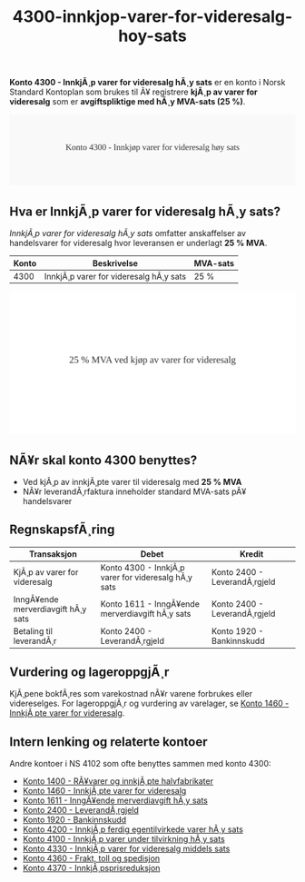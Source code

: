 ﻿---
title: "4300-innkjop-varer-for-videresalg-hoy-sats"
meta_title: "4300-innkjop-varer-for-videresalg-hoy-sats"
meta_description: '**Konto 4300 - InnkjÃ¸p varer for videresalg hÃ¸y sats** er en konto i Norsk Standard Kontoplan som brukes til Ã¥ registrere **kjÃ¸p av varer for videresalg** s...'
slug: 4300-innkjop-varer-for-videresalg-hoy-sats
type: blog
layout: pages/single
---

**Konto 4300 - InnkjÃ¸p varer for videresalg hÃ¸y sats** er en konto i Norsk Standard Kontoplan som brukes til Ã¥ registrere **kjÃ¸p av varer for videresalg** som er **avgiftspliktige med hÃ¸y MVA-sats (25 %)**.

![Illustrasjon av konto 4300 InnkjÃ¸p varer for videresalg hÃ¸y sats](4300-innkjop-varer-for-videresalg-hoy-sats-image.svg)

## Hva er InnkjÃ¸p varer for videresalg hÃ¸y sats?

*InnkjÃ¸p varer for videresalg hÃ¸y sats* omfatter anskaffelser av handelsvarer for videresalg hvor leveransen er underlagt **25 % MVA**.

| Konto | Beskrivelse                          | MVA-sats |
|-------|--------------------------------------|----------|
| 4300  | InnkjÃ¸p varer for videresalg hÃ¸y sats | 25 %     |

![HÃ¸y MVA for videresalg](4300-mva-hoy-sats-videresalg.svg)

## NÃ¥r skal konto 4300 benyttes?

* Ved kjÃ¸p av innkjÃ¸pte varer til videresalg med **25 % MVA**
* NÃ¥r leverandÃ¸rfaktura inneholder standard MVA-sats pÃ¥ handelsvarer

## RegnskapsfÃ¸ring

| Transaksjon                      | Debet                                            | Kredit                           |
|----------------------------------|--------------------------------------------------|----------------------------------|
| KjÃ¸p av varer for videresalg     | Konto 4300 - InnkjÃ¸p varer for videresalg hÃ¸y sats | Konto 2400 - LeverandÃ¸rgjeld     |
| InngÃ¥ende merverdiavgift hÃ¸y sats| Konto 1611 - InngÃ¥ende merverdiavgift hÃ¸y sats    | Konto 2400 - LeverandÃ¸rgjeld     |
| Betaling til leverandÃ¸r          | Konto 2400 - LeverandÃ¸rgjeld                      | Konto 1920 - Bankinnskudd        |

## Vurdering og lageroppgjÃ¸r

KjÃ¸pene bokfÃ¸res som varekostnad nÃ¥r varene forbrukes eller videreselges. For lageroppgjÃ¸r og vurdering av varelager, se [Konto 1460 - InnkjÃ¸pte varer for videresalg](/blogs/kontoplan/1460-innkjopte-varer-for-videresalg "Konto 1460 - InnkjÃ¸pte varer for videresalg").

## Intern lenking og relaterte kontoer

Andre kontoer i NS 4102 som ofte benyttes sammen med konto 4300:

* [Konto 1400 - RÃ¥varer og innkjÃ¸pte halvfabrikater](/blogs/kontoplan/1400-raavarer-og-innkjopte-halvfabrikater "Konto 1400 - RÃ¥varer og innkjÃ¸pte halvfabrikater")
* [Konto 1460 - InnkjÃ¸pte varer for videresalg](/blogs/kontoplan/1460-innkjopte-varer-for-videresalg "Konto 1460 - InnkjÃ¸pte varer for videresalg")
* [Konto 1611 - InngÃ¥ende merverdiavgift hÃ¸y sats](/blogs/kontoplan/1611-inngaaende-merverdiavgift-hoy-sats "Konto 1611 - InngÃ¥ende merverdiavgift hÃ¸y sats")
* [Konto 2400 - LeverandÃ¸rgjeld](/blogs/kontoplan/2400-leverandorgjeld "Konto 2400 - LeverandÃ¸rgjeld")
* [Konto 1920 - Bankinnskudd](/blogs/kontoplan/1920-bankinnskudd "Konto 1920 - Bankinnskudd")
* [Konto 4200 - InnkjÃ¸p ferdig egentilvirkede varer hÃ¸y sats](/blogs/kontoplan/4200-innkjop-ferdig-egentilvirkede-varer-hoy-sats "Konto 4200 - InnkjÃ¸p ferdig egentilvirkede varer hÃ¸y sats")
* [Konto 4100 - InnkjÃ¸p varer under tilvirkning hÃ¸y sats](/blogs/kontoplan/4100-innkjop-varer-under-tilvirkning-hoy-sats "Konto 4100 - InnkjÃ¸p varer under tilvirkning hÃ¸y sats")
* [Konto 4330 - InnkjÃ¸p varer for videresalg middels sats](/blogs/kontoplan/4330-innkjop-varer-for-videresalg-middels-sats "Konto 4330 - InnkjÃ¸p varer for videresalg middels sats")
* [Konto 4360 - Frakt, toll og spedisjon](/blogs/kontoplan/4360-frakt-toll-og-spedisjon "Konto 4360 - Frakt, toll og spedisjon")
* [Konto 4370 - InnkjÃ¸psprisreduksjon](/blogs/kontoplan/4370-innkjopsprisreduksjon "Konto 4370 - InnkjÃ¸psprisreduksjon")
